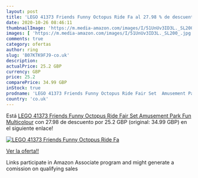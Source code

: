 ```yaml
---
layout: post
title: 'LEGO 41373 Friends Funny Octopus Ride Fa al 27.98 % de descuento'
date: 2020-10-26 08:46:11
thumbnailImage: 'https://m.media-amazon.com/images/I/51UnUv3ID3L._SL200_.jpg'
images: [ 'https://m.media-amazon.com/images/I/51UnUv3ID3L._SL200_.jpg' ]
comments: true
category: ofertas
author: ring
slug: 'B07KTK9FJ9-co.uk'
description:
actualPrice: 25.2 GBP
currency: GBP
price: 25.2
comparePrice: 34.99 GBP
inStock: true
prodname: 'LEGO 41373 Friends Funny Octopus Ride Fair Set  Amusement Park Fun  Multicolour'
country: 'co.uk'
---
```


Está [LEGO 41373 Friends Funny Octopus Ride Fair Set  Amusement Park Fun  Multicolour](https://www.amazon.co.uk/dp/B07KTK9FJ9/?tag=tolees0a-21) con 27.98 de descuento por 25.2 GBP (original: 34.99 GBP) en el siguiente enlace!

[![LEGO 41373 Friends Funny Octopus Ride Fa](https://m.media-amazon.com/images/I/51UnUv3ID3L._SL200_.jpg)](https://www.amazon.co.uk/dp/B07KTK9FJ9/?tag=tolees0a-21)

[Ver la oferta!!](https://www.amazon.co.uk/dp/B07KTK9FJ9/?tag=tolees0a-21)

Links participate in Amazon Associate program and might generate a comission on qualifying sales


